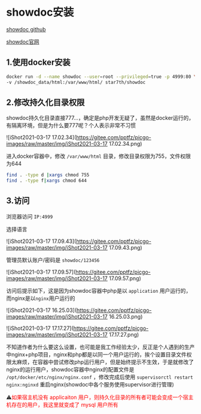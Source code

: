 # showdoc安装

[showdoc github](https://github.com/star7th/showdoc)

[showdoc官网](https://www.showdoc.com.cn/)



## 1.使用docker安装

```sh
docker run -d --name showdoc --user=root --privileged=true -p 4999:80 \
-v /showdoc_data/html:/var/www/html/ star7th/showdoc
```



## 2.修改持久化目录权限

showdoc持久化目录直接777...，确定是php开发无疑了，虽然是docker运行的，有隔离环境，但是为什么要777呢？个人表示非常不习惯

![iShot2021-03-17 17.02.34](https://gitee.com/pptfz/picgo-images/raw/master/img/iShot2021-03-17 17.02.34.png)



进入docker容器中，修改 `/var/www/html` 目录，修改目录权限为755，文件权限为644

```sh
find . -type d |xargs chmod 755
find . -type f|xargs chmod 644
```



## 3.访问

浏览器访问 `IP:4999`

选择语言

![iShot2021-03-17 17.09.43](https://gitee.com/pptfz/picgo-images/raw/master/img/iShot2021-03-17 17.09.43.png)





管理员默认账户/密码是 `showdoc/123456`

![iShot2021-03-17 17.09.57](https://gitee.com/pptfz/picgo-images/raw/master/img/iShot2021-03-17 17.09.57.png)



访问后提示如下，这是因为showdoc容器中php是以 `application` 用户运行的，而nginx是以`nginx`用户运行的

![iShot2021-03-17 16.25.03](https://gitee.com/pptfz/picgo-images/raw/master/img/iShot2021-03-17 16.25.03.png)

![iShot2021-03-17 17.17.27](https://gitee.com/pptfz/picgo-images/raw/master/img/iShot2021-03-17 17.17.27.png)



不知道作者为什么要这么设置，也可能是我工作经验太少，反正是个人遇到的生产中nginx+php项目，nginx和php都是以同一个用户运行的，挨个设置目录文件权限太麻烦，在容器中尝试修改php运行用户，但是始终提示不生效，于是就修改了nginx的运行用户，showdoc容器中nginx的配置文件是 `/opt/docker/etc/nginx/nginx.conf` ，修改完成后使用 `supervisorctl restart nginx:nginxd` 重启nginx(showdoc中各个服务使用supervisor进行管理)

⚠️<span style=color:red>如果宿主机没有 applicaiton 用户，则持久化目录的所有者可能会变成一个宿主机存在的用户，我这里就变成了 mysql 用户所有</span>

